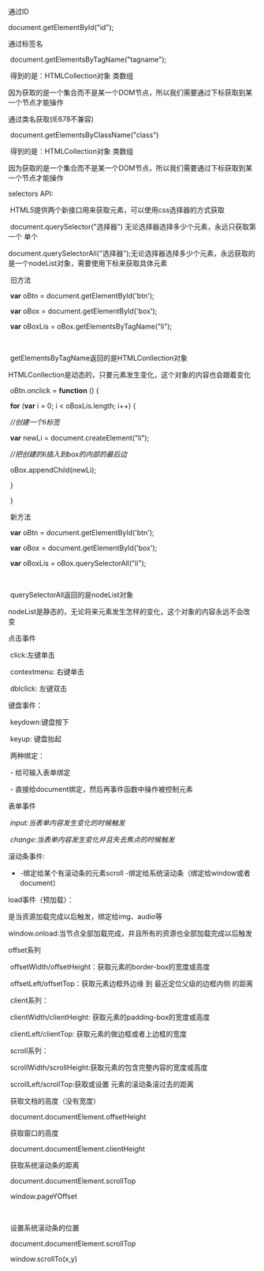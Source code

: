通过ID

 document.getElementById("id");



  通过标签名

​        document.getElementsByTagName("tagname");

​        得到的是：HTMLCollection对象 类数组

​        因为获取的是一个集合而不是某一个DOM节点，所以我们需要通过下标获取到某一个节点才能操作



  通过类名获取(IE678不兼容)

​        document.getElementsByClassName("class")

​        得到的是：HTMLCollection对象 类数组

​        因为获取的是一个集合而不是某一个DOM节点，所以我们需要通过下标获取到某一个节点才能操作



selectors API:

​        HTML5提供两个新接口用来获取元素，可以使用css选择器的方式获取

​        document.querySelector("选择器") 无论选择器选择多少个元素，永远只获取第一个 单个

​        document.querySelectorAll("选择器");无论选择器选择多少个元素，永远获取的是一个nodeList对象，需要使用下标来获取具体元素



​    旧方法

​    **var** oBtn = document.getElementById('btn');

​    **var** oBox = document.getElementById('box');

​    **var** oBoxLis = oBox.getElementsByTagName("li");

​    

​      getElementsByTagName返回的是HTMLConllection对象

​      HTMLConllection是动态的，只要元素发生变化，这个对象的内容也会跟着变化

 

​    oBtn.onclick = **function** () {

​      **for** (**var** i = 0; i < oBoxLis.length; i++) {

​        *//创建一个li标签*

​        **var** newLi = document.createElement("li");

​        *//把创建的li插入到box的内部的最后边*

​        oBox.appendChild(newLi);

​      }

​    }

​    新方法

​    **var** oBtn = document.getElementById('btn');

​    **var** oBox = document.getElementById('box');

​    **var** oBoxLis = oBox.querySelectorAll("li");

​    

​      querySelectorAll返回的是nodeList对象

​      nodeList是静态的，无论将来元素发生怎样的变化，这个对象的内容永远不会改变

点击事件

​	click:左键单击

​      contextmenu: 右键单击

​      dblclick: 左键双击

键盘事件：

​        keydown:键盘按下

​        keyup: 键盘抬起

​        两种绑定：

​          \- 给可输入表单绑定

​          \- 直接给document绑定，然后再事件函数中操作被控制元素

表单事件

​        *input:当表单内容发生变化的时候触发*

​        *change:当表单内容发生变化并且失去焦点的时候触发*



滚动条事件:

- -绑定给某个有滚动条的元素scroll
    -绑定给系统滚动条（绑定给window或者document）

load事件（预加载）：

是当资源加载完成以后触发，绑定给img、audio等

window.onload:当节点全部加载完成，并且所有的资源也全部加载完成以后触发



offset系列

​        offsetWidth/offsetHeight：获取元素的border-box的宽度或高度

​        offsetLeft/offsetTop：获取元素边框外边缘 到 最近定位父级的边框内侧 的距离



​      client系列：

​        clientWidth/clientHeight: 获取元素的padding-box的宽度或高度

​        clientLeft/clientTop: 获取元素的做边框或者上边框的宽度



​      scroll系列：

​        scrollWidth/scrollHeight:获取元素的包含完整内容的宽度或高度

​        scrollLeft/scrollTop:获取或设置 元素的滚动条滚过去的距离



​      获取文档的高度（没有宽度）

​        document.documentElement.offsetHeight



​      获取窗口的高度

​        document.documentElement.clientHeight



​      获取系统滚动条的距离

​        document.documentElement.scrollTop

​        window.pageYOffset

​      

​      设置系统滚动条的位置

​        document.documentElement.scrollTop

​        window.scrollTo(x,y)








